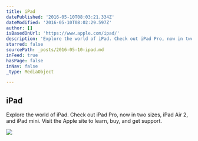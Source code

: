```yaml
---
title: iPad
datePublished: '2016-05-10T08:03:21.334Z'
dateModified: '2016-05-10T08:02:29.597Z'
author: []
isBasedOnUrl: 'https://www.apple.com/ipad/'
description: 'Explore the world of iPad. Check out iPad Pro, now in two sizes, iPad Air 2, and iPad mini. Visit the Apple site to learn, buy, and get support.'
starred: false
sourcePath: _posts/2016-05-10-ipad.md
inFeed: true
hasPage: false
inNav: false
_type: MediaObject

---
```

<article style=""><h1>iPad</h1><p>Explore the world of iPad. Check out iPad Pro, now in two sizes, iPad Air 2, and iPad mini. Visit the Apple site to learn, buy, and get support.</p><img src="http://images.apple.com/ipad/home/images/social/og.jpg?201603311736" /></article>